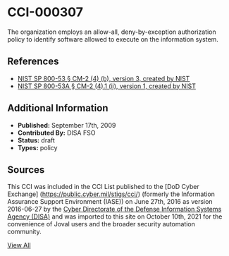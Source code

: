 # CCI-000307

The organization employs an allow-all, deny-by-exception authorization policy to identify software allowed to execute on the information system.

## References ##

* [NIST SP 800-53 § CM-2 (4) (b), version 3, created by NIST](http://csrc.nist.gov/publications/PubsSPs.html)
* [NIST SP 800-53A § CM-2 (4).1 (ii), version 1, created by NIST](http://csrc.nist.gov/publications/PubsSPs.html)


## Additional Information ##

* **Published:** September 17th, 2009
* **Contributed By:** DISA FSO
* **Status:** draft
* **Types:** policy

## Sources ##

This CCI was included in the CCI List published to the [DoD Cyber Exchange]
(https://public.cyber.mil/stigs/cci/) (formerly the Information Assurance Support Environment
(IASE)) on June 27th, 2016 as version 2016-06-27 by the [Cyber Directorate of the Defense 
Information Systems Agency (DISA)](https://public.cyber.mil/about-cyber/) and was imported to 
this site on October 10th, 2021 for the convenience of Joval users and the broader security automation community.

[View All](../README.md)
